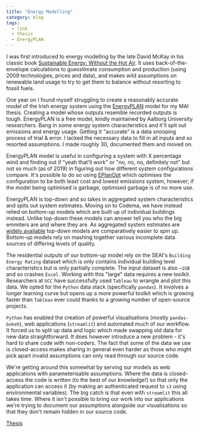 ```yaml
---
title: "Energy Modelling"
category: blog
tags:
  - link
  - thesis
  - EnergyPLAN
---
```

I was first introduced to energy modelling by the late David McKay in his classic book [Sustainable Energy: Without the Hot Air](https://withouthotair.com/).  It uses back-of-the-envelope calculations to guesstimate consumption and production (using 2009 technologies, prices and data), and makes wild assumptions on renewable land usage to try to get them to balance without resorting to fossil fuels.

One year on I found myself struggling to create a reasonably accurate model of the Irish energy system using the [EnergyPLAN](https://www.energyplan.eu/) model for my MAI thesis.  Creating a model whose outputs resemble recorded outputs is tough.  EnergyPLAN is a free model, kindly maintained by Aalborg University researchers.  Bang in some energy system characteristics and it'll spit out emissions and energy usage.  Getting it "accurate" is a data snooping process of trial & error.  I lacked the necessary data to fill in all inputs and so resorted assumptions.  I made roughly 30, documented them and moved on.

EnergyPLAN model is useful in configuring a system with X percentage wind and finding out if "yeah that'll work" or "no, no, no, definitely not" but not so much (as of 2019) in figuring out how different system configurations compare.  It's possible to do so using [EPlanOpt](https://gitlab.inf.unibz.it/URS/EPLANopt) which optimises the configuration to be both least cost and lowest emissions system, however, if the model being optimised is garbage, optimised garbage is of no more use.

EnergyPLAN is top-down and so takes in aggregated system characteristics and spits out system estimates.  Moving on to Codema, we have instead relied on bottom-up models which are built up of individual buildings instead.  Unlike top-down these models can answer tell you who the big emmiters are and where they are.  As aggregated system estimates are [widely available](https://www.seai.ie/data-and-insights/seai-statistics/) top-down models are comparatively easier to spin up.  Bottom-up models rely on mashing together various incomplete data sources of differing levels of quality.

The residential outputs of our bottom-up model rely on the SEAI's `Building Energy Rating` dataset which is only contains individual building level characteristics but is only partially complete.  The input dataset is also `~1GB` and so crashes `Excel`.  Working with this "large" data requires a new toolkit.  Researchers at `UCC` have successfully used `Tableau` to wrangle and plot this data.  We opted for the `Python` data stack (specifically `pandas`).  It involves a longer learning curve but opens up a more powerful toolkit which is growing faster than `Tableau` ever could thanks to a growing number of open-source projects.

`Python` has enabled the creation of powerful visualisations (mostly `pandas-bokeh`), web applications (`streamlit`) and automated much of our workflow.  It forced us to split up data and logic which made swapping old data for new data straightforward.  It does however introduce a new problem -  it's hard to share code with non-coders.  The fact that some of the data we use is closed-access makes sharing in general even harder as those who might pick apart invalid assumptions can only read through our source code.

We're getting around this somewhat by serving our models as web applications with parameterisable assumptions.  Where the data is closed-access the code is written (to the best of our knowledge!) so that only the application can access it (by making an authenticated request to `s3` using environmental variables).  The big catch is that even with `streamlit` this all takes time.  Where it isn't possible to bring our work into our applications we're trying to document our assumptions alongside our visualisations so that they don't remain hidden in our source code.

<div><a href="{{ site.root_url }}/assets/pdfs/RMolony_MAI_Thesis_2019.pdf" class="btn btn--primary">Thesis</a></div>